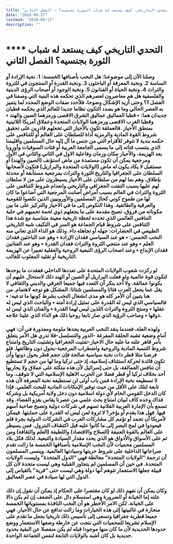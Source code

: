 ```yaml
---
title: "التحدي التاريخي، كيف يستعد له شباب الثورة بجنسيه؟ – الفصل الثاني"
date: "2018-09-17"
lastmod: "2018-09-17"
description: ""
---
```

# **** **التحدي التاريخي كيف يستعد له شباب الثورة بجنسيه؟ الفصل الثاني**

### وصلنا الآن إلى موضوعنا: هل النخب بأصنافها الخمسة: 1. نخبة الإرادة أو الساسة 2. ونخبة المعرفة أو الباحثون 3. ونخبة القدرة أو المنتجون في للثروة والتراث 4. ونخبة الحياة أو الفنانون 5. ونخبة الوجود أو أصحاب الرؤى الدينية والفلسفية هل هم معاصرون لعصرهم الذي تحكمه هذه البنية التي وصفنا في الفصل 1؟ وحتى أزيد الإشكال وضوحا، فلأحدد صفات الوضع المحدد لما يتميز به العصر الحالي وما هو بصدد التكون نظاما جديدا للعالم الذي يحكمه قطبان جديدان هما: • قطبا العماليق عماليق الشرق الاقصى ورمزهما الصين والهند • وقطبا الغرب الاقصى ورمزهما الولايات المتحدة وعملاق أمريكا اللاتينية بمنطق الأحياز. فالعملقة تكون بالأحياز التي تجعلهم قادرين على تحقيق شروط القوة المادية والرمزية أداة للسلطان على العالم أو للتنافس على حكمه بندية لا تتوفر للأقزام التي من جنس ما آل إليه حال المسلمين واقليمنا الذي ينتسب فتاته إلى ما يسمى الجامعة العربية أو فتات السوفيات وأوروبا بعد الهزيمة. والأحياز مكان وزمان وفاعلية الاول في الثاني والثاني في الأول ومرجعية يمكن أن تكون مستمدة من ماض استؤنف (الصين والهند) أو مستقبل لا يكاد يكون له ماض (الولايات المتحدة والبرازيل) فتكون لأصحابها السلطان على الجغرافيا والتاريخ الثورة والتراث بمرجعية مستأنفة أو محدثة بإطلاق. وهم بما لهم من سلطان على الأحياز يسيطرون على من لا سلطان لهم عليها بسبب التفتت الجغرافي والتاريخي وانعدام شروط التنافس على الثروة والتراث في العالم بسبب أمراض أصابت المرجعية التي أضاعوا ما كان لها من طموح كوني كحال المسلمين والأوروبيين الذين نكصوا للقومية والعرقية والطائفية. وهذا النكوص إلى ما في الاحياز والتركيز على ما بين مكوناته من فروق، تصبح مقدمة على ما يجعلهم ذوي لحمة تحميهم في حلبة التنافس العالمي الذي تحدده لحظة تاريخية معينة متناسبة مع شدة هذا التنافس على شروط قيام الجماعة هو السر في التكيف شبه التاريخي الطبيعي في الحضارات: جهله أو تجاهله داء. وذلك هو الداء الذي تعاني منه النخب الخمس: • هو عند السياسي فقدان الإرادة • وهو عند الباحثين فقدان العلم • وهو عند منتجي الثروة والتراث فقدان القدرة • وهو عند الفنانين فقدان الإبداع • وعند اصحاب الرؤى التبعية الروحية والعقلية تعبيرا عن الهزيمة التاريخية أو تقليد المغلوب للغالب.

### لو ركزت شعوب الولايات المتحدة على تعددها الداخلي ففقدت ما يوحدها لتكون قوة عالمية ولو فعلت البرازيل أو الصين أو الهند ذلك لاستحال عليهم أن يكونوا عمالقة. ولا أحد ينكر أن التعدد فيها جميعا العرقي والديني والثقافي لا يقل عما يجعل العرب فتاتا والمسلمين شتاتا: المشكل هو توجه لاهتمام. من هنا يتبين أن الأمر كله هو مدى انشغال النخب بشرط كونها ما تدعيه: • فالسياسي الذي ليس له القدرة على تمثيل إرادة أمته • والباحث الذي ليس له عقلها • ومنتج الثروة والتراث اللذين ليس لهما القدرة • والفنان الذي ليس له ذوقها • وصاحب الرؤية الذي صار تابعا روحيا ذلك هو الداء الذي علينا علاجه.

### ولهذه العلة، فعندما ينقد النخب العربية يجدها ملومة ومعذورة في آن: فهي أمام وضعية تشبه الحلقة المفرغة -الدور والتسلسل-فلا تدري هل الأمر يتعلق بأمر قاهر علته ما عليه حال الاحياز-تفتيت الجغرافيا وتشتيت التاريخ وامتناع شروط التنمية المادية والروحية واضطراب المرجعية-يحول دون وظائفها. فلو فرضنا مثلا قطر ذات نخبة سياسية صالحة فإن حجم قطر يحول دونها وأن تكون قائدة لحركة استئناف إسلامية، إذ حتى تركيا وما لها من حجم لا تستطيع أن تنافس العمالقة، بل حتى إسرائيل لأن هذه متكئة على عملاق ولا يحاربها أحد بخلاف تركيا أو قطر فضلا عن الحرب الاهلية الإسلامية التي لا تتوقف. وما لا تسطيعه نخبة الإرادة فمن باب أولى لن تستطيعه نخبة المعرفة لأن هذه تابعة لتلك على الأقل من حيث توفير الإمكانات المادية للبحث العلمي. فإذا كان الدخل القومي الخام لأي دولة اسلامية دون دخل ولاية أمريكية بل وشركة فذاك وحده كاف لبيان امتناع بحث علمي من عصرنا يقاس بغزو الفضاء. وقد تسمع بأن الإمارة العربية الفلانية تسهم في شركات دولية وتصبح صاحبة أسهم فيها. فهل هذا يقدم أو يؤخر؟ لا ثروة لمن ليس له القدرة على حمايتها. فيمكن لأمريكا أن تجمد أو تؤمم كل مشاركات العرب في الشركات الدولية بجرة قلم فيعودوا في لمح البصر إلى ما كانوا عليه قبل اكتشاف البترول. فمن يسيطر على العالم بالقوة العنيفة (السلاح والاقتصاد) واللطيفة (العلم والثقافة) ومن ثم على الأسواق والأذواق هو الذي يحدد مقدار السيادة والتبعية. لذلك فكل بلاد المسلمين محميات لأن النخب الإسلامية بأصنافها الخمسة ما زالت تقدم صراعاتها الداخلية على شروط حريتها وسيادتها العالمية. وينسى المسلمون أن ترجمة “الولايات المتحدة” مغالطة فهي “الدول المتحدة” وليست الولايات المتحدة. في حين أن المسلمين لم يتجاوز القبلية وهي ليست متحدة لأن كل قبيلة جعلها الاستعمار تتوهم أنها دولة وهي ليست حتى “قرية” بالقياس إلى الدول التي لها سيادة في عصر العماليق.

### وكان يمكن أن نفهم ذلك لو كان مقتصرا على الحكام إذ يمكن أن نقول إن ذلك علته إما الخيانة أو الضرورة وهي استسلام دال على الضعف إن لم يكن دالا على الخيانة. لكن الامر الأخطر هو أن النخب النافذة بمستوياتها الخمسة منحازة في غالبيتها إلى هذه الخيارات وما زالت تدافع عن حال الأحياز. فهي جميعا قطرية جغرافيا وتسعى إلى تأسيس ذلك تاريخيا بجعل ما تقدم على الإسلام تشريعا للمحميات التي نتجت عن خارطة وضعها الاستعمار ووضع حدودها الحديدية لأن ما كان منها موجودا قبله لم يكن منفصلا عن البقية بحدود حديدية بل كان أشبه بالولايات التابعة لنفس الجماعة الواحدة.

###